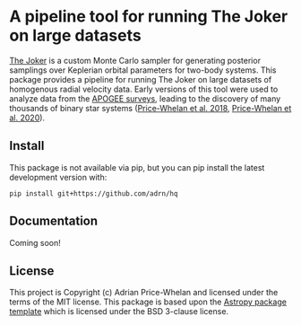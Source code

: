 # A pipeline tool for running The Joker on large datasets

[The Joker](https://github.com/adrn/thejoker) is a custom Monte Carlo sampler
for generating posterior samplings over Keplerian orbital parameters for
two-body systems. This package provides a pipeline for running The Joker on
large datasets of homogenous radial velocity data. Early versions of this tool
were used to analyze data from the [APOGEE
surveys](https://www.sdss.org/surveys/apogee-2/), leading to the discovery of
many thousands of binary star systems ([Price-Whelan et al.
2018](https://ui.adsabs.harvard.edu/abs/2018AJ....156...18P/abstract),
[Price-Whelan et al.
2020](https://ui.adsabs.harvard.edu/abs/2020ApJ...895....2P/abstract)).

## Install

This package is not available via pip, but you can pip install the latest development version with:

    pip install git+https://github.com/adrn/hq

## Documentation

Coming soon!

## License

This project is Copyright (c) Adrian Price-Whelan and licensed under the terms
of the MIT license. This package is based upon the [Astropy package
template](https://github.com/astropy/package-template) which is licensed under
the BSD 3-clause license.
